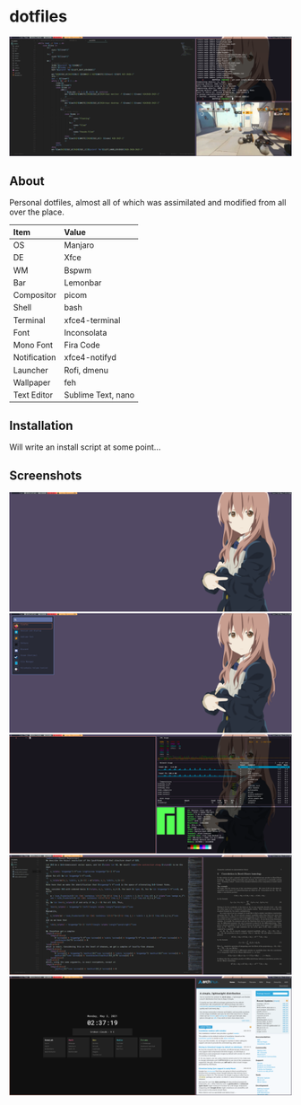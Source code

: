 # dotfiles

![Messy](https://raw.githubusercontent.com/njhlai/dotfiles/master/.github/messy.png)

## About
Personal dotfiles, almost all of which was assimilated and modified from all over the place.

| Item | Value |
| :--- | :---- |
| OS | Manjaro |
| DE | Xfce |
| WM | Bspwm |
| Bar | Lemonbar |
| Compositor | picom |
| Shell | bash |
| Terminal | xfce4-terminal |
| Font | Inconsolata |
| Mono Font | Fira Code |
| Notification | xfce4-notifyd |
| Launcher | Rofi, dmenu |
| Wallpaper | feh |
| Text Editor | Sublime Text, nano |

## Installation
Will write an install script at some point...

## Screenshots
![Clean](https://raw.githubusercontent.com/njhlai/dotfiles/master/.github/clean.png)
![Rofi](https://raw.githubusercontent.com/njhlai/dotfiles/master/.github/rofi.png)
![Terminals](https://raw.githubusercontent.com/njhlai/dotfiles/master/.github/term.png)
![Dev setup](https://raw.githubusercontent.com/njhlai/dotfiles/master/.github/dev.png)
![Web browser](https://raw.githubusercontent.com/njhlai/dotfiles/master/.github/web.png)